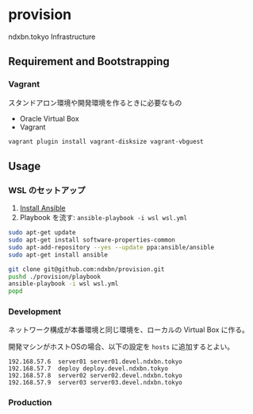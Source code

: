 # provision

ndxbn.tokyo Infrastructure

## Requirement and Bootstrapping

### Vagrant

スタンドアロン環境や開発環境を作るときに必要なもの

- Oracle Virtual Box
- Vagrant

```bash
vagrant plugin install vagrant-disksize vagrant-vbguest
``` 

## Usage

### WSL のセットアップ

1. [Install Ansible](https://docs.ansible.com/ansible/latest/installation_guide/intro_installation.html)
1. Playbook を流す: `ansible-playbook -i wsl wsl.yml`

```bash
sudo apt-get update
sudo apt-get install software-properties-common
sudo apt-add-repository --yes --update ppa:ansible/ansible
sudo apt-get install ansible

git clone git@github.com:ndxbn/provision.git
pushd ./provision/playbook
ansible-playbook -i wsl wsl.yml
popd
```

### Development

ネットワーク構成が本番環境と同じ環境を、ローカルの Virtual Box に作る。

開発マシンがホストOSの場合、以下の設定を `hosts` に追加するとよい。

```text
192.168.57.6  server01 server01.devel.ndxbn.tokyo
192.168.57.7  deploy deploy.devel.ndxbn.tokyo
192.168.57.8  server02 server02.devel.ndxbn.tokyo
192.168.57.9  server03 server03.devel.ndxbn.tokyo
```

### Production
